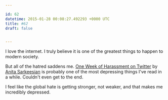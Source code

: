 ```yaml
---

id: 62
datetime: 2015-01-28 00:08:27.492293 +0000 UTC
title: #62
draft: false


---
```


I love the internet. I truly believe it is one of the greatest things to happen to modern society. 

But all of the hatred saddens me. [One Week of Harassment on Twitter](http://femfreq.tumblr.com/post/109319269825/one-week-of-harassment-on-twitter) by [Anita Sarkeesian](https://en.wikipedia.org/wiki/Anita_Sarkeesian) is probably one of the most depressing things I've read in a while. Couldn't even get to the end.

I feel like the global hate is getting stronger, not weaker, and that makes me incredibly depressed.
